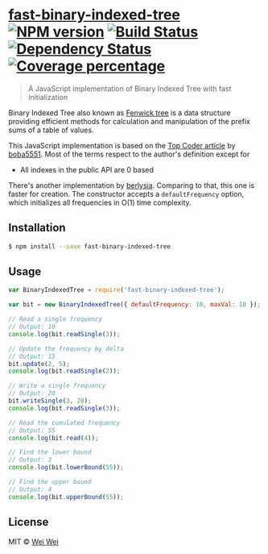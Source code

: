 # [fast-binary-indexed-tree][github-repo] [![NPM version][npm-image]][npm-url] [![Build Status][travis-image]][travis-url] [![Dependency Status][daviddm-image]][daviddm-url] [![Coverage percentage][coveralls-image]][coveralls-url]
> A JavaScript implementation of Binary Indexed Tree with fast initialization

Binary Indexed Tree also known as [Fenwick tree][wiki-fenwick-tree] is a data
structure providing efficient methods for calculation and manipulation of the
prefix sums of a table of values.

This JavaScript implementation is based on the
[Top Coder article][binary-indexed-tree] by [boba5551][boba5551]. Most of the
terms respect to the author's definition except for

* All indexes in the public API are 0 based

There's another implementation by [berlysia][berlysia]. Comparing to that, this
one is faster for creation. The constructor accepts a `defaultFrequency` option,
which initializes all frequencies in O(1) time complexity.

## Installation

```sh
$ npm install --save fast-binary-indexed-tree
```

## Usage

```js
var BinaryIndexedTree = require('fast-binary-indexed-tree');

var bit = new BinaryIndexedTree({ defaultFrequency: 10, maxVal: 10 });

// Read a single frequency
// Output: 10
console.log(bit.readSingle(3));

// Update the frequency by delta
// Output: 15
bit.update(2, 5);
console.log(bit.readSingle(2));

// Write a single frequency
// Output: 20
bit.writeSingle(3, 20);
console.log(bit.readSingle(3));

// Read the cumulated frequency
// Output: 55
console.log(bit.read(4));

// Find the lower bound
// Output: 3
console.log(bit.lowerBound(55));

// Find the upper bound
// Output: 4
console.log(bit.upperBound(55));
```
## License

MIT © [Wei Wei]()


[github-repo]: https://github.com/lyweiwei/fast-binary-indexed-tree-js
[npm-image]: https://badge.fury.io/js/fast-binary-indexed-tree.svg
[npm-url]: https://npmjs.org/package/fast-binary-indexed-tree
[travis-image]: https://travis-ci.org/lyweiwei/fast-binary-indexed-tree.svg?branch=master
[travis-url]: https://travis-ci.org/lyweiwei/fast-binary-indexed-tree
[daviddm-image]: https://david-dm.org/lyweiwei/fast-binary-indexed-tree.svg?theme=shields.io
[daviddm-url]: https://david-dm.org/lyweiwei/fast-binary-indexed-tree
[coveralls-image]: https://coveralls.io/repos/lyweiwei/fast-binary-indexed-tree/badge.svg
[coveralls-url]: https://coveralls.io/r/lyweiwei/fast-binary-indexed-tree
[boba5551]: https://www.topcoder.com/members/boba5551
[wiki-fenwick-tree]: https://en.wikipedia.org/wiki/Fenwick_tree
[binary-indexed-tree]: https://www.topcoder.com/community/data-science/data-science-tutorials/binary-indexed-trees/
[berlysia]: https://github.com/berlysia/binary-indexed-tree-js
